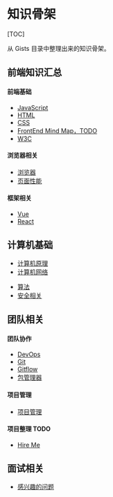 # 知识骨架

[TOC]

从 Gists 目录中整理出来的知识骨架。

## 前端知识汇总

#### 前端基础

* [JavaScript](/maps/basic/javascript.html)
* [HTML](/maps/basic/html.html)
* [CSS](/maps/basic/css.html)
* [FrontEnd Mind Map，TODO](/maps/todo/front-end.html)
* [W3C](/maps/w3c/standards.html)

#### 浏览器相关

* [浏览器](/maps/browser/browser.html)
* [页面性能](/maps/browser/performance.html)

#### 框架相关

* [Vue](/maps/framework/vue.html)
* [React](/maps/framework/react.html)

## 计算机基础

* [计算机原理](/maps/computer/computer.html)
* [计算机网络](/maps/computer/network.html)
<!-- * [数据结构](/maps/computer/data-structure.html) -->
* [算法](/maps/computer/algorithm.html)
* [安全相关](/maps/computer/security.html)

## 团队相关

#### 团队协作

* [DevOps](/maps/devops/devops.html)
* [Git](/maps/devops/git.html)
* [Gitflow](/maps/devops/gitflow.html)
* [包管理器](/maps/project/package-manager.html)

#### 项目管理

* [项目管理](/maps/manage/project-management.html)

#### 项目整理 TODO

* [Hire Me](/hire-me/index.html)

## 面试相关

* [感兴趣的问题](/maps/hire/reverse-interview.html)
